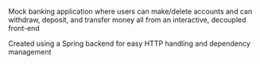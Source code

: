 Mock banking application where users can make/delete accounts and can withdraw, deposit, and transfer money all from an interactive, decoupled front-end

Created using a Spring backend for easy HTTP handling and dependency management
